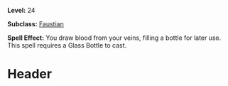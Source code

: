 <!-- TITLE: Spell: Draw Blood -->
<!-- SUBTITLE:  -->

**Level:** 24

**Subclass:** [Faustian](faustian)

**Spell Effect:** You draw blood from your veins, filling a bottle for later use.  This spell requires a Glass Bottle to cast.

# Header